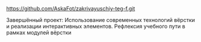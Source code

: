https://github.com/AskaFot/zakrivayuschiy-teg-f.git

Завершённый проект: Использование современных технологий вёрстки и реализации интерактивных элементов. Рефлексия учебного пути в рамках модулей вёрстки
